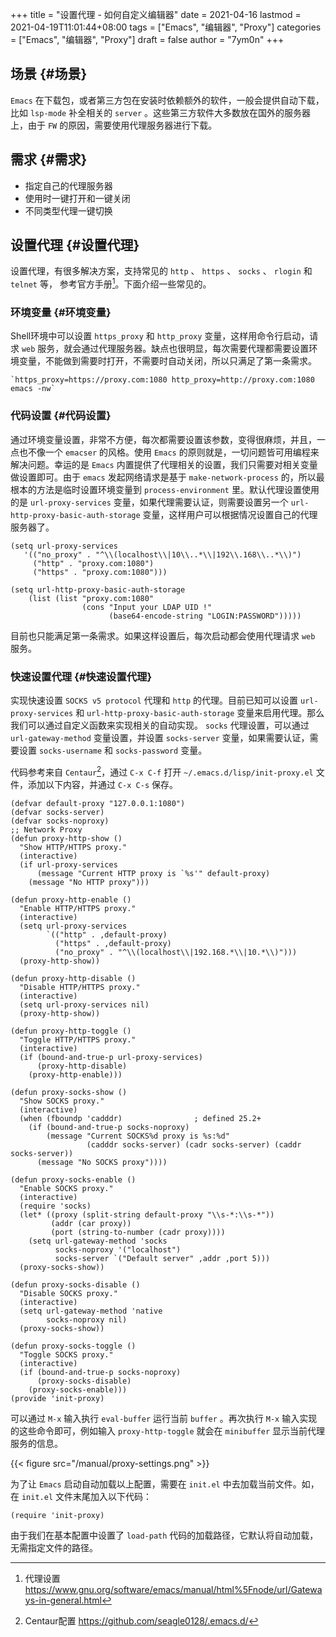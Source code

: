 +++
title = "设置代理 - 如何自定义编辑器"
date = 2021-04-16
lastmod = 2021-04-19T11:01:44+08:00
tags = ["Emacs", "编辑器", "Proxy"]
categories = ["Emacs", "编辑器", "Proxy"]
draft = false
author = "7ym0n"
+++

## 场景 {#场景}

`Emacs` 在下载包，或者第三方包在安装时依赖额外的软件，一般会提供自动下载，比如 `lsp-mode` 补全相关的 `server` 。这些第三方软件大多数放在国外的服务器上，由于 `FW` 的原因，需要使用代理服务器进行下载。


## 需求 {#需求}

-   指定自己的代理服务器
-   使用时一键打开和一键关闭
-   不同类型代理一键切换


## 设置代理 {#设置代理}

设置代理，有很多解决方案，支持常见的 `http` 、 `https` 、 `socks` 、 `rlogin` 和 `telnet` 等， 参考官方手册[^fn:1]。下面介绍一些常见的。


### 环境变量 {#环境变量}

Shell环境中可以设置 `https_proxy` 和 `http_proxy` 变量，这样用命令行启动，请求 `web` 服务，就会通过代理服务器。缺点也很明显，每次需要代理都需要设置环境变量，不能做到需要时打开，不需要时自动关闭，所以只满足了第一条需求。

```shell
`https_proxy=https://proxy.com:1080 http_proxy=http://proxy.com:1080 emacs -nw`
```


### 代码设置 {#代码设置}

通过环境变量设置，非常不方便，每次都需要设置该参数，变得很麻烦，并且，一点也不像一个 `emacser` 的风格。使用 `Emacs` 的原则就是，一切问题皆可用编程来解决问题。幸运的是 `Emacs` 内置提供了代理相关的设置，我们只需要对相关变量做设置即可。由于 `emacs` 发起网络请求是基于 `make-network-process` 的，所以最根本的方法是临时设置环境变量到 `process-environment` 里。默认代理设置使用的是 `url-proxy-services` 变量，如果代理需要认证，则需要设置另一个 `url-http-proxy-basic-auth-storage` 变量，这样用户可以根据情况设置自己的代理服务器了。

```emacs-lisp
(setq url-proxy-services
   '(("no_proxy" . "^\\(localhost\\|10\\..*\\|192\\.168\\..*\\)")
     ("http" . "proxy.com:1080")
     ("https" . "proxy.com:1080")))

(setq url-http-proxy-basic-auth-storage
    (list (list "proxy.com:1080"
                (cons "Input your LDAP UID !"
                      (base64-encode-string "LOGIN:PASSWORD")))))
```

目前也只能满足第一条需求。如果这样设置后，每次启动都会使用代理请求 `web` 服务。


### 快速设置代理 {#快速设置代理}

实现快速设置 `SOCKS v5 protocol` 代理和 `http` 的代理。目前已知可以设置 `url-proxy-services` 和
`url-http-proxy-basic-auth-storage` 变量来启用代理。那么我们可以通过自定义函数来实现相关的自动实现。 `socks` 代理设置，可以通过 `url-gateway-method` 变量设置，并设置 `socks-server` 变量，如果需要认证，需要设置 `socks-username` 和 `socks-password` 变量。

代码参考来自 `Centaur`[^fn:2]，通过 `C-x C-f` 打开 `~/.emacs.d/lisp/init-proxy.el` 文件，添加以下内容，并通过 `C-x C-s` 保存。

```emacs-lisp
(defvar default-proxy "127.0.0.1:1080")
(defvar socks-server)
(defvar socks-noproxy)
;; Network Proxy
(defun proxy-http-show ()
  "Show HTTP/HTTPS proxy."
  (interactive)
  (if url-proxy-services
      (message "Current HTTP proxy is `%s'" default-proxy)
    (message "No HTTP proxy")))

(defun proxy-http-enable ()
  "Enable HTTP/HTTPS proxy."
  (interactive)
  (setq url-proxy-services
        `(("http" . ,default-proxy)
          ("https" . ,default-proxy)
          ("no_proxy" . "^\\(localhost\\|192.168.*\\|10.*\\)")))
  (proxy-http-show))

(defun proxy-http-disable ()
  "Disable HTTP/HTTPS proxy."
  (interactive)
  (setq url-proxy-services nil)
  (proxy-http-show))

(defun proxy-http-toggle ()
  "Toggle HTTP/HTTPS proxy."
  (interactive)
  (if (bound-and-true-p url-proxy-services)
      (proxy-http-disable)
    (proxy-http-enable)))

(defun proxy-socks-show ()
  "Show SOCKS proxy."
  (interactive)
  (when (fboundp 'cadddr)                ; defined 25.2+
    (if (bound-and-true-p socks-noproxy)
        (message "Current SOCKS%d proxy is %s:%d"
                 (cadddr socks-server) (cadr socks-server) (caddr socks-server))
      (message "No SOCKS proxy"))))

(defun proxy-socks-enable ()
  "Enable SOCKS proxy."
  (interactive)
  (require 'socks)
  (let* ((proxy (split-string default-proxy "\\s-*:\\s-*"))
         (addr (car proxy))
         (port (string-to-number (cadr proxy))))
    (setq url-gateway-method 'socks
          socks-noproxy '("localhost")
          socks-server `("Default server" ,addr ,port 5)))
  (proxy-socks-show))

(defun proxy-socks-disable ()
  "Disable SOCKS proxy."
  (interactive)
  (setq url-gateway-method 'native
        socks-noproxy nil)
  (proxy-socks-show))

(defun proxy-socks-toggle ()
  "Toggle SOCKS proxy."
  (interactive)
  (if (bound-and-true-p socks-noproxy)
      (proxy-socks-disable)
    (proxy-socks-enable)))
(provide 'init-proxy)
```

可以通过 `M-x` 输入执行 `eval-buffer` 运行当前 `buffer` 。再次执行 `M-x` 输入实现的这些命令即可，例如输入 `proxy-http-toggle` 就会在 `minibuffer` 显示当前代理服务的信息。

{{< figure src="/manual/proxy-settings.png" >}}

为了让 `Emacs` 启动自动加载以上配置，需要在 `init.el` 中去加载当前文件。如，在 `init.el` 文件末尾加入以下代码：

```emacs-lisp
(require 'init-proxy)
```

由于我们在基本配置中设置了 `load-path` 代码的加载路径，它默认将自动加载，无需指定文件的路径。

[^fn:1]: 代理设置 <https://www.gnu.org/software/emacs/manual/html%5Fnode/url/Gateways-in-general.html>
[^fn:2]: Centaur配置 <https://github.com/seagle0128/.emacs.d/>
